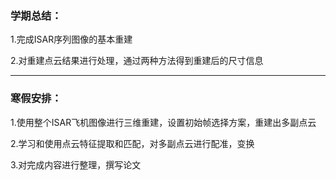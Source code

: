 ### 学期总结：

1.完成ISAR序列图像的基本重建

2.对重建点云结果进行处理，通过两种方法得到重建后的尺寸信息

------

### 寒假安排：

1.使用整个ISAR飞机图像进行三维重建，设置初始帧选择方案，重建出多副点云

2.学习和使用点云特征提取和匹配，对多副点云进行配准，变换

3.对完成内容进行整理，撰写论文


